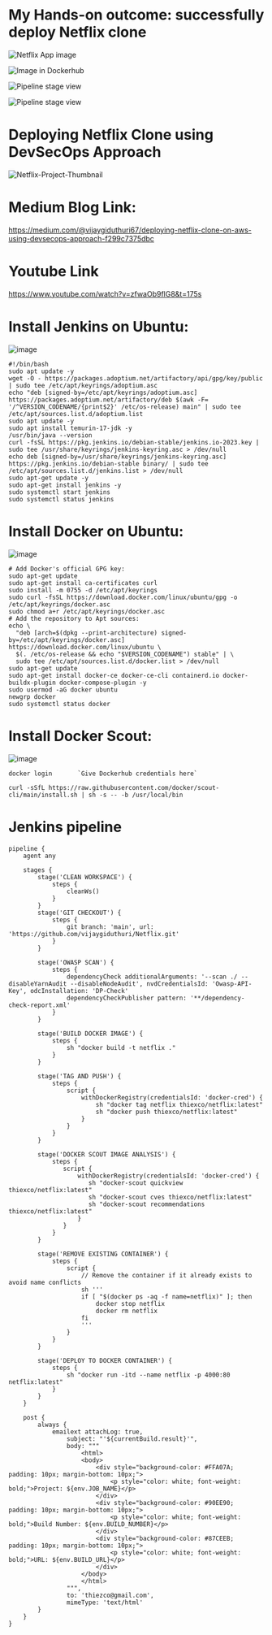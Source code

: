 # My Hands-on outcome: successfully deploy Netflix clone
![Netflix App image](./images/image1.PNG)



![Image in Dockerhub](./images/image2.PNG)



![Pipeline stage view](./images/image3.PNG)



![Pipeline stage view](./images/image4.PNG)


# Deploying Netflix Clone using DevSecOps Approach
![Netflix-Project-Thumbnail](https://github.com/vijaygiduthuri/Netflix/assets/125960600/0a36313b-1ee8-4150-8541-fe9786fa94aa)

# Medium Blog Link:

https://medium.com/@vijaygiduthuri67/deploying-netflix-clone-on-aws-using-devsecops-approach-f299c7375dbc

# Youtube Link
https://www.youtube.com/watch?v=zfwaOb9flG8&t=175s

# **Install Jenkins on Ubuntu:**
![image](https://github.com/vijaygiduthuri/Netflix/assets/125960600/69e812bd-d639-409d-874b-64f501e35027)

```
#!/bin/bash
sudo apt update -y
wget -O - https://packages.adoptium.net/artifactory/api/gpg/key/public | sudo tee /etc/apt/keyrings/adoptium.asc
echo "deb [signed-by=/etc/apt/keyrings/adoptium.asc] https://packages.adoptium.net/artifactory/deb $(awk -F= '/^VERSION_CODENAME/{print$2}' /etc/os-release) main" | sudo tee /etc/apt/sources.list.d/adoptium.list
sudo apt update -y
sudo apt install temurin-17-jdk -y
/usr/bin/java --version
curl -fsSL https://pkg.jenkins.io/debian-stable/jenkins.io-2023.key | sudo tee /usr/share/keyrings/jenkins-keyring.asc > /dev/null
echo deb [signed-by=/usr/share/keyrings/jenkins-keyring.asc] https://pkg.jenkins.io/debian-stable binary/ | sudo tee /etc/apt/sources.list.d/jenkins.list > /dev/null
sudo apt-get update -y
sudo apt-get install jenkins -y
sudo systemctl start jenkins
sudo systemctl status jenkins
```

# **Install Docker on Ubuntu:**
![image](https://github.com/vijaygiduthuri/Netflix/assets/125960600/0f93c2d9-a9b3-4f76-ac25-81f4e384de55)

```
# Add Docker's official GPG key:
sudo apt-get update
sudo apt-get install ca-certificates curl
sudo install -m 0755 -d /etc/apt/keyrings
sudo curl -fsSL https://download.docker.com/linux/ubuntu/gpg -o /etc/apt/keyrings/docker.asc
sudo chmod a+r /etc/apt/keyrings/docker.asc
# Add the repository to Apt sources:
echo \
  "deb [arch=$(dpkg --print-architecture) signed-by=/etc/apt/keyrings/docker.asc] https://download.docker.com/linux/ubuntu \
  $(. /etc/os-release && echo "$VERSION_CODENAME") stable" | \
  sudo tee /etc/apt/sources.list.d/docker.list > /dev/null
sudo apt-get update
sudo apt-get install docker-ce docker-ce-cli containerd.io docker-buildx-plugin docker-compose-plugin -y
sudo usermod -aG docker ubuntu
newgrp docker
sudo systemctl status docker
```

# **Install Docker Scout:**
![image](https://github.com/vijaygiduthuri/Netflix/assets/125960600/840d499f-4a45-4571-b361-c1a0598de793)

```
docker login       `Give Dockerhub credentials here`
```
```
curl -sSfL https://raw.githubusercontent.com/docker/scout-cli/main/install.sh | sh -s -- -b /usr/local/bin
```

# **Jenkins pipeline**
```
pipeline {
    agent any

    stages {
        stage('CLEAN WORKSPACE') {
            steps {
                cleanWs()
            }
        }
        stage('GIT CHECKOUT') {
            steps {
                git branch: 'main', url: 'https://github.com/vijaygiduthuri/Netflix.git'
            }
        } 
        
        stage('OWASP SCAN') {
            steps {
                dependencyCheck additionalArguments: '--scan ./ --disableYarnAudit --disableNodeAudit', nvdCredentialsId: 'Owasp-API-Key', odcInstallation: 'DP-Check'
                dependencyCheckPublisher pattern: '**/dependency-check-report.xml'
            }
        }
        
        stage('BUILD DOCKER IMAGE') {
            steps {
                sh "docker build -t netflix ."
            }
        }
        
        stage('TAG AND PUSH') {
            steps {
                script {
                    withDockerRegistry(credentialsId: 'docker-cred') {
                        sh "docker tag netflix thiexco/netflix:latest"
                        sh "docker push thiexco/netflix:latest"
                    }
                }
            }
        }
        
        stage('DOCKER SCOUT IMAGE ANALYSIS') {
            steps {
               script {
                   withDockerRegistry(credentialsId: 'docker-cred') {
                      sh "docker-scout quickview thiexco/netflix:latest"
                      sh "docker-scout cves thiexco/netflix:latest"
                      sh "docker-scout recommendations thiexco/netflix:latest"
                   }
               }
            }
        }
        
        stage('REMOVE EXISTING CONTAINER') {
            steps {
                script {
                    // Remove the container if it already exists to avoid name conflicts
                    sh '''
                    if [ "$(docker ps -aq -f name=netflix)" ]; then
                        docker stop netflix
                        docker rm netflix
                    fi
                    '''
                }
            }
        }
        
        stage('DEPLOY TO DOCKER CONTAINER') {
            steps {
                sh "docker run -itd --name netflix -p 4000:80 netflix:latest"
            }
        }
    }
    
    post {
        always {
            emailext attachLog: true,
                subject: "'${currentBuild.result}'",
                body: """
                    <html>
                    <body>
                        <div style="background-color: #FFA07A; padding: 10px; margin-bottom: 10px;">
                            <p style="color: white; font-weight: bold;">Project: ${env.JOB_NAME}</p>
                        </div>
                        <div style="background-color: #90EE90; padding: 10px; margin-bottom: 10px;">
                            <p style="color: white; font-weight: bold;">Build Number: ${env.BUILD_NUMBER}</p>
                        </div>
                        <div style="background-color: #87CEEB; padding: 10px; margin-bottom: 10px;">
                            <p style="color: white; font-weight: bold;">URL: ${env.BUILD_URL}</p>
                        </div>
                    </body>
                    </html>
                """,
                to: 'thiezco@gmail.com',
                mimeType: 'text/html'
        }
    }
}    

```
